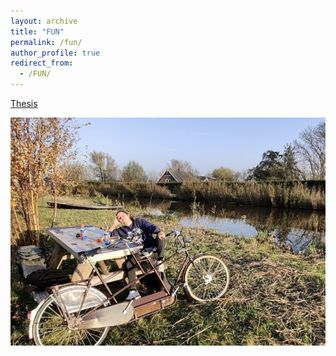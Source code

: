 ```yaml
---
layout: archive
title: "FUN"
permalink: /fun/
author_profile: true
redirect_from:
  - /FUN/
---
```


<a href="https://books.ipskampprinting.nl/thesis/557454-seijdel/" class="fbp-embed" data-fbp-thumbnail="https://books.ipskampprinting.nl/thesis/557454-seijdel/files/assets/cover300.jpg?uni=84890d9f314c24beb2b8aef10ef7b6b5" data-fbp-lightbox="yes" data-fbp-width="640px" data-fbp-height="480px" data-fbp-method="site" data-fbp-version="4.2.19" style="max-width: 100%">Thesis</a><script async defer src="https://books.ipskampprinting.nl/thesis/557454-seijdel/files/html/static/embed.js?uni=84890d9f314c24beb2b8aef10ef7b6b5"></script>


![alt text](/images/fun1.jpg "fun1")
